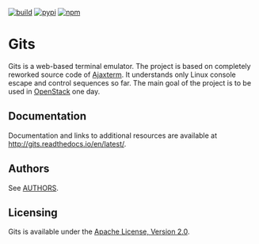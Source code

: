 [![build](https://travis-ci.org/tolstoyevsky/gits.svg?branch=master)](https://travis-ci.org/tolstoyevsky/gits) [![pypi](https://badge.fury.io/py/gits.svg)](https://badge.fury.io/py/gits) [![npm](https://badge.fury.io/js/gits-client.svg)](https://badge.fury.io/js/gits-client)

Gits
====

Gits is a web-based terminal emulator. The project is based on completely reworked source code of [Ajaxterm](https://github.com/antonylesuisse/qweb/tree/master/ajaxterm). It understands only Linux console escape and control sequences so far. The main goal of the project is to be used in [OpenStack](https://openstack.org) one day.

Documentation
-------------

Documentation and links to additional resources are available at http://gits.readthedocs.io/en/latest/.

Authors
-------

See [AUTHORS](AUTHORS.rst).

Licensing
---------

Gits is available under the [Apache License, Version 2.0](http://www.apache.org/licenses/LICENSE-2.0.html).
